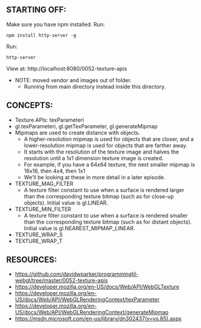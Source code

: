 ## STARTING OFF:

Make sure you have npm installed.
Run:
```
npm install http-server -g
```

Run:
```
http-server
```

View at: http://localhost:8080/0052-texture-apis

* NOTE: moved vendor and images out of folder.
  * Running from main directory instead inside this directory.

## CONCEPTS:

* Texture APIs: texParameteri
* gl.texParameteri, gl.getTexParameter, gl.generateMipmap
* Mipmaps are used to create distance with objects.
  * A higher-resolution mipmap is used for objects that are closer, and a lower-resolution mipmap is used for objects that are farther away.
  * It starts with the resolution of the texture image and halves the resolution until a 1x1 dimension texture image is created.
  * For example, if you have a 64x64 texture, the next smaller mipmap is 16x16, then 4x4, then 1x1
  * We'll be looking at these in more detail in a later episode.
* TEXTURE_MAG_FILTER
  * A texture filter constant to use when a surface is rendered larger than the corresponding texture bitmap (such as for close-up objects). Initial value is gl.LINEAR.
* TEXTURE_MIN_FILTER
  * A texture filter constant to use when a surface is rendered smaller than the corresponding texture bitmap (such as for distant objects). Initial value is gl.NEAREST_MIPMAP_LINEAR.
* TEXTURE_WRAP_S
* TEXTURE_WRAP_T

## RESOURCES:

* https://github.com/davidwparker/programmingtil-webgl/tree/master/0052-texture-apis
* https://developer.mozilla.org/en-US/docs/Web/API/WebGLTexture
* https://developer.mozilla.org/en-US/docs/Web/API/WebGLRenderingContext/texParameter
* https://developer.mozilla.org/en-US/docs/Web/API/WebGLRenderingContext/generateMipmap
* https://msdn.microsoft.com/en-us/library/dn302437(v=vs.85).aspx
